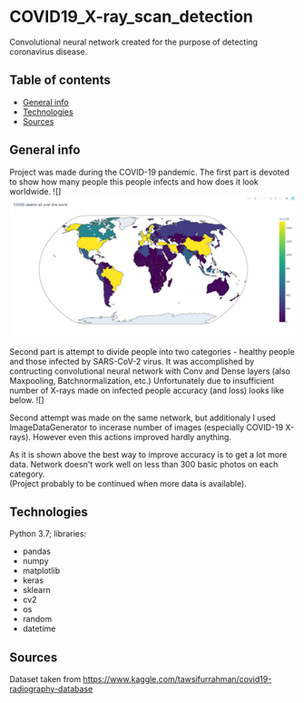 # COVID19_X-ray_scan_detection
Convolutional neural network created for the purpose of detecting coronavirus disease.

## Table of contents
* [General info](#general-info)
* [Technologies](#technologies)
* [Sources](#sources)

## General info
Project was made during the COVID-19 pandemic.
The first part is devoted to show how many people this people infects and how does it look worldwide.
![]
![](https://raw.githubusercontent.com/michsak/COVID19_X-ray_scan_detection/master/results/world_death_map.JPG?token=AN7LSJZOQHPLXCMASBVYEPS6UROUS)

Second part is attempt to divide people into two categories - healthy people and those infected by SARS-CoV-2 virus.
It was accomplished by contructing convolutional neural network with Conv and Dense layers (also Maxpooling, Batchnormalization, etc.)
Unfortunately due to insufficient number of X-rays made on infected people accuracy (and loss) looks like below.
![]

Second attempt was made on the same network, but additionaly I used ImageDataGenerator to incerase number of images (especially COVID-19 X-rays). However even this actions improved hardly anything.


As it is shown above the best way to improve accuracy is to get a lot more data. Network doesn't work well on less than 300 basic photos on each category. </br>
(Project probably to be continued when more data is available).


## Technologies
Python 3.7; libraries:
* pandas
* numpy
* matplotlib
* keras
* sklearn
* cv2
* os
* random
* datetime


## Sources
Dataset taken from https://www.kaggle.com/tawsifurrahman/covid19-radiography-database
